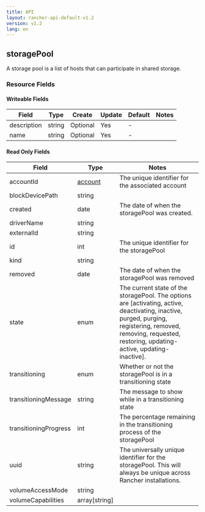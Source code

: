 ```yaml
---
title: API
layout: rancher-api-default-v1.2
version: v1.2
lang: en
---
```


## storagePool

A storage pool is a list of hosts that can participate in shared storage.

### Resource Fields

#### Writeable Fields

Field | Type | Create | Update | Default | Notes
---|---|---|---|---|---
description | string | Optional | Yes | - | 
name | string | Optional | Yes | - | 


#### Read Only Fields

Field | Type   | Notes
---|---|---
accountId | [account]({{site.baseurl}}/rancher/{{page.version}}/{{page.lang}}/api/api-resources/account/)  | The unique identifier for the associated account
blockDevicePath | string  | 
created | date  | The date of when the storagePool was created.
driverName | string  | 
externalId | string  | 
id | int  | The unique identifier for the storagePool
kind | string  | 
removed | date  | The date of when the storagePool was removed
state | enum  | The current state of the storagePool. The options are [activating, active, deactivating, inactive, purged, purging, registering, removed, removing, requested, restoring, updating-active, updating-inactive].
transitioning | enum  | Whether or not the storagePool is in a transitioning state
transitioningMessage | string  | The message to show while in a transitioning state
transitioningProgress | int  | The percentage remaining in the transitioning process of the storagePool
uuid | string  | The universally unique identifier for the storagePool. This will always be unique across Rancher installations.
volumeAccessMode | string  | 
volumeCapabilities | array[string]  | 


<br>
